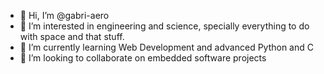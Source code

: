 - 👋 Hi, I’m @gabri-aero
- 👀 I’m interested in engineering and science, specially everything to do with space and that stuff.
- 🌱 I’m currently learning Web Development and advanced Python and C
- 💞️ I’m looking to collaborate on embedded software projects

<!---
gabri-aero/gabri-aero is a ✨ special ✨ repository because its `README.md` (this file) appears on your GitHub profile.
You can click the Preview link to take a look at your changes.
--->
